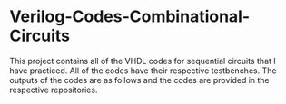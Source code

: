 # Verilog-Codes-Combinational-Circuits
This project contains all of the VHDL codes for sequential circuits that I have practiced. 
All of the codes have their respective testbenches.
The outputs of the codes are as follows and the codes are provided in the respective repositories.
